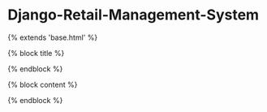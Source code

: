 # Django-Retail-Management-System

{% extends 'base.html' %}

{% block title %}

{% endblock %}

{% block content %}

{% endblock %}